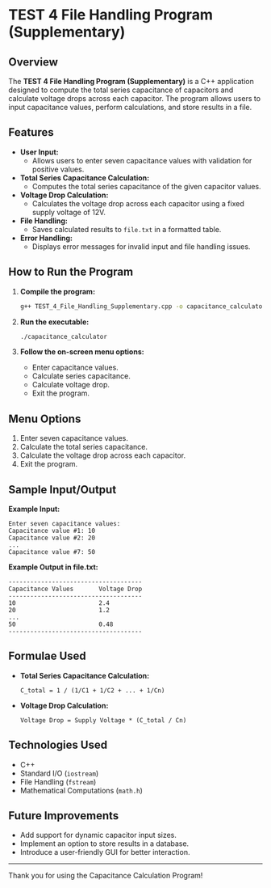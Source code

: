 # TEST 4 File Handling Program (Supplementary)

## Overview

The **TEST 4 File Handling Program (Supplementary)** is a C++ application designed to compute the total series capacitance of capacitors and calculate voltage drops across each capacitor. The program allows users to input capacitance values, perform calculations, and store results in a file.

## Features

- **User Input:**
  - Allows users to enter seven capacitance values with validation for positive values.
- **Total Series Capacitance Calculation:**
  - Computes the total series capacitance of the given capacitor values.
- **Voltage Drop Calculation:**
  - Calculates the voltage drop across each capacitor using a fixed supply voltage of 12V.
- **File Handling:**
  - Saves calculated results to `file.txt` in a formatted table.
- **Error Handling:**
  - Displays error messages for invalid input and file handling issues.

## How to Run the Program

1. **Compile the program:**

   ```bash
   g++ TEST_4_File_Handling_Supplementary.cpp -o capacitance_calculator
   ```

2. **Run the executable:**

   ```bash
   ./capacitance_calculator
   ```

3. **Follow the on-screen menu options:**

   - Enter capacitance values.
   - Calculate series capacitance.
   - Calculate voltage drop.
   - Exit the program.

## Menu Options

1. Enter seven capacitance values.
2. Calculate the total series capacitance.
3. Calculate the voltage drop across each capacitor.
4. Exit the program.

## Sample Input/Output

**Example Input:**

```
Enter seven capacitance values:
Capacitance value #1: 10
Capacitance value #2: 20
...
Capacitance value #7: 50
```

**Example Output in file.txt:**

```
-------------------------------------
Capacitance Values       Voltage Drop
-------------------------------------
10                       2.4
20                       1.2
...
50                       0.48
-------------------------------------
```

## Formulae Used

- **Total Series Capacitance Calculation:**
  ```
  C_total = 1 / (1/C1 + 1/C2 + ... + 1/Cn)
  ```
- **Voltage Drop Calculation:**
  ```
  Voltage Drop = Supply Voltage * (C_total / Cn)
  ```

## Technologies Used

- C++
- Standard I/O (`iostream`)
- File Handling (`fstream`)
- Mathematical Computations (`math.h`)

## Future Improvements

- Add support for dynamic capacitor input sizes.
- Implement an option to store results in a database.
- Introduce a user-friendly GUI for better interaction.

---

Thank you for using the Capacitance Calculation Program!

